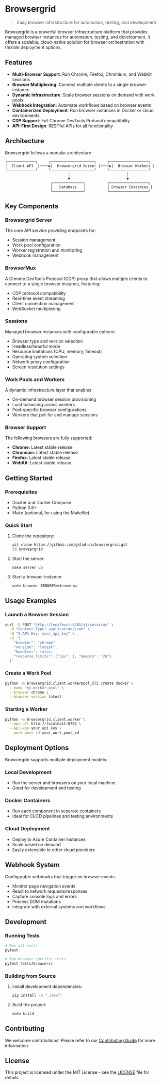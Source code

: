 # Browsergrid

> Easy browser infrastructure for automation, testing, and development

Browsergrid is a powerful browser infrastructure platform that provides managed browser instances for automation, testing, and development. It offers a scalable, cloud-native solution for browser orchestration with flexible deployment options.

## Features

- **Multi-Browser Support**: Run Chrome, Firefox, Chromium, and WebKit sessions
- **Browser Multiplexing**: Connect multiple clients to a single browser instance
- **Dynamic Infrastructure**: Scale browser sessions on demand with work pools
- **Webhook Integration**: Automate workflows based on browser events
- **Containerized Deployment**: Run browser instances in Docker or cloud environments
- **CDP Support**: Full Chrome DevTools Protocol compatibility
- **API-First Design**: RESTful APIs for all functionality

## Architecture

Browsergrid follows a modular architecture:

```
┌─────────────┐     ┌────────────────────┐     ┌──────────────────┐
│  Client API  │────▶│  Browsergrid Server │────▶│  Browser Workers │
└─────────────┘     └────────────────────┘     └──────────────────┘
                             │                          │
                             ▼                          ▼
                     ┌──────────────┐          ┌──────────────────┐
                     │   Database   │          │ Browser Instances │
                     └──────────────┘          └──────────────────┘
```

## Key Components

### Browsergrid Server

The core API service providing endpoints for:
- Session management
- Work pool configuration
- Worker registration and monitoring
- Webhook management

### BrowserMux

A Chrome DevTools Protocol (CDP) proxy that allows multiple clients to connect to a single browser instance, featuring:
- CDP protocol compatibility
- Real-time event streaming
- Client connection management
- WebSocket multiplexing

### Sessions

Managed browser instances with configurable options:
- Browser type and version selection
- Headless/headful mode
- Resource limitations (CPU, memory, timeout)
- Operating system selection
- Network proxy configuration
- Screen resolution settings

### Work Pools and Workers

A dynamic infrastructure layer that enables:
- On-demand browser session provisioning
- Load balancing across workers
- Pool-specific browser configurations
- Workers that poll for and manage sessions

### Browser Support

The following browsers are fully supported:
- **Chrome**: Latest stable release
- **Chromium**: Latest stable release
- **Firefox**: Latest stable release
- **WebKit**: Latest stable release

## Getting Started

### Prerequisites

- Docker and Docker Compose
- Python 3.8+
- Make (optional, for using the Makefile)

### Quick Start

1. Clone the repository:
   ```bash
   git clone https://github.com/galad-ca/browsergrid.git
   cd browsergrid
   ```

2. Start the server:
   ```bash
   make server up
   ```

3. Start a browser instance:
   ```bash
   make browser BROWSER=chrome up
   ```

## Usage Examples

### Launch a Browser Session

```bash
curl -X POST "http://localhost:8765/v1/sessions" \
  -H "Content-Type: application/json" \
  -H "X-API-Key: your_api_key" \
  -d '{
    "browser": "chrome",
    "version": "latest",
    "headless": false,
    "resource_limits": {"cpu": 1, "memory": "2G"}
  }'
```

### Create a Work Pool

```bash
python -m browsergrid.client.workerpool_cli create docker \
  --name "my-docker-pool" \
  --browser chrome \
  --browser-version latest
```

### Starting a Worker

```bash
python -m browsergrid.client.worker \
  --api-url http://localhost:8765 \
  --api-key your_api_key \
  --work-pool-id your_work_pool_id
```

## Deployment Options

Browsergrid supports multiple deployment models:

### Local Development
- Run the server and browsers on your local machine
- Great for development and testing

### Docker Containers
- Run each component in separate containers
- Ideal for CI/CD pipelines and testing environments

### Cloud Deployment
- Deploy to Azure Container Instances
- Scale based on demand
- Easily extensible to other cloud providers

## Webhook System

Configurable webhooks that trigger on browser events:
- Monitor page navigation events
- React to network requests/responses
- Capture console logs and errors
- Process DOM mutations
- Integrate with external systems and workflows

## Development

### Running Tests

```bash
# Run all tests
pytest

# Run browser-specific tests
pytest tests/browsers/
```

### Building from Source

1. Install development dependencies:
   ```bash
   pip install -e ".[dev]"
   ```

2. Build the project:
   ```bash
   make build
   ```

## Contributing

We welcome contributions! Please refer to our [Contributing Guide](./.github/CONTRIBUTING.md) for more information.

## License

This project is licensed under the MIT License - see the [LICENSE](./LICENSE) file for details.
